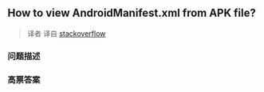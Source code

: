 ## How to view AndroidManifest.xml from APK file?

> 译者 译自 [stackoverflow](http://stackoverflow.com/questions/4191762/how-to-view-androidmanifest-xml-from-apk-file) 

### 问题描述 

### 高票答案 

